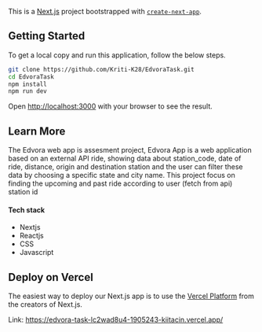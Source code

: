 This is a [Next.js](https://nextjs.org/) project bootstrapped with [`create-next-app`](https://github.com/vercel/next.js/tree/canary/packages/create-next-app).

## Getting Started
To get a local copy and run this application, follow the below steps.

```bash
git clone https://github.com/Kriti-K28/EdvoraTask.git
cd EdvoraTask
npm install
npm run dev
```

Open [http://localhost:3000](http://localhost:3000) with your browser to see the result.

## Learn More
The Edvora web app is assesment project, Edvora App is a web application based on an external API ride, showing data about station_code, date of ride, distance, origin and destination station and the user can filter these data by choosing a specific state and city name.
This project focus on finding the upcoming and past ride according to user (fetch from api) station id
#### Tech stack 
 - Nextjs
 - Reactjs
 - CSS
 - Javascript

## Deploy on Vercel

The easiest way to deploy our Next.js app is to use the [Vercel Platform](https://vercel.com/new?utm_medium=default-template&filter=next.js&utm_source=create-next-app&utm_campaign=create-next-app-readme) from the creators of Next.js.
 
Link: https://edvora-task-lc2wad8u4-1905243-kiitacin.vercel.app/



